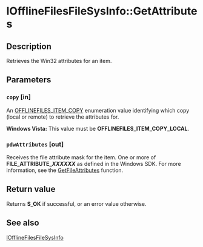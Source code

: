 # IOfflineFilesFileSysInfo::GetAttributes

## Description

Retrieves the Win32 attributes for an item.

## Parameters

### `copy` [in]

An [OFFLINEFILES_ITEM_COPY](https://learn.microsoft.com/windows/desktop/api/cscobj/ne-cscobj-offlinefiles_item_copy) enumeration value identifying which copy (local or remote) to retrieve the attributes for.

**Windows Vista:** This value must be **OFFLINEFILES_ITEM_COPY_LOCAL**.

### `pdwAttributes` [out]

Receives the file attribute mask for the item. One or more of **FILE_ATTRIBUTE_*XXXXXX*** as defined in the Windows SDK. For more information, see the [GetFileAttributes](https://learn.microsoft.com/windows/desktop/api/fileapi/nf-fileapi-getfileattributesa) function.

## Return value

Returns **S_OK** if successful, or an error value otherwise.

## See also

[IOfflineFilesFileSysInfo](https://learn.microsoft.com/previous-versions/windows/desktop/api/cscobj/nn-cscobj-iofflinefilesfilesysinfo)